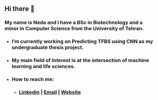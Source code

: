   ## Hi there 👋
  
  ### My name is Neda and I have a BSc in Biotechnology and a minor in Computer Science from the University of Tehran. 
+ ###   I’m currently working on Predicting TFBS using CNN as my undergraduate thesis project.
+ ###   My main field of Interest is at the intersection of machine learning and life sciences.                                                                              
+ ###   How to reach me:
  + ### [Linkedin](https://www.linkedin.com/in/neda-esfehani/) | <a href="mailto:neda.esfehani@gmail.com">Email</a> | [Website](https://1neda1.github.io/index.html)

